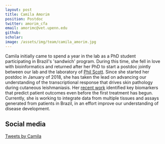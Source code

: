 ```yaml
---
layout: post
title: Camila Amorim
position: Postdoc
twitter: amorim_cfa
email: amorimc@vet.upenn.edu
github: 
scholar: 
image: /assets/img/team/camila_amorim.jpg
---
```


Camila initially came to spend a year in the lab as a PhD student participating in Brazil's 'sandwich' program.  During this time, she fell in love with bioinformatics and returned after her PhD to start a postdoc jointly between our lab and the laboratory of [Phil Scott](https://www.vet.upenn.edu/people/faculty-clinician-search/PHILLIPSCOTT).  Since she started her postdoc in January of 2018, she has taken the lead on advancing our understanding of the transcriptional response that drives skin pathology during cutaneous leishmaniasis.  Her [recent work](https://doi.org/10.1126/scitranslmed.aax4204) identified key biomarkers that predict patient outcomes even before the first treatment has begun.  Currently, she is working to integrate data from multiple tissues and assays generated from patients in Brazil, in an effort improve our understanding of disease development.

## Social media
<a class="twitter-timeline" data-width="600" data-height="600" href="https://twitter.com/amorim_cfa?ref_src=twsrc%5Etfw">Tweets by Camila</a> <script async src="https://platform.twitter.com/widgets.js" charset="utf-8"></script>